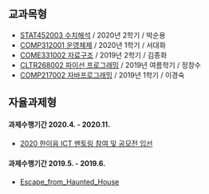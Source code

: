 ## 교과목형
- [STAT452003 수치해석](https://github.com/zbumjin97/20202_Numerical_Analysis) / 2020년 2학기 / 박순용
- [COMP312001 운영체제](https://github.com/zbumjin97/20201_Operating_Systems) / 2020년 1학기 / 서대화
- [COME331002 자료구조](https://github.com/zbumjin97/20192_Data_Structure) / 2019년 2학기 / 김종화
- [CLTR268002 파이선 프로그래밍](https://github.com/zbumjin97/2019S_Python_Programming) / 2019년 여름학기 / 정창수
- [COMP217002 자바프로그래밍](https://github.com/zbumjin97/20191_Java_Programming) / 2019년 1학기 / 이경숙

## 자율과제형
#### 과제수행기간 2020.4. - 2020.11.
- [2020 한이음 ICT 멘토링 참여 및 공모전 입선](https://github.com/zbumjin97/Hanium)
#### 과제수행기간 2019.5. - 2019.6.
- [Escape_from_Haunted_House](https://github.com/zbumjin97/Escape_from_Haunted_House)
